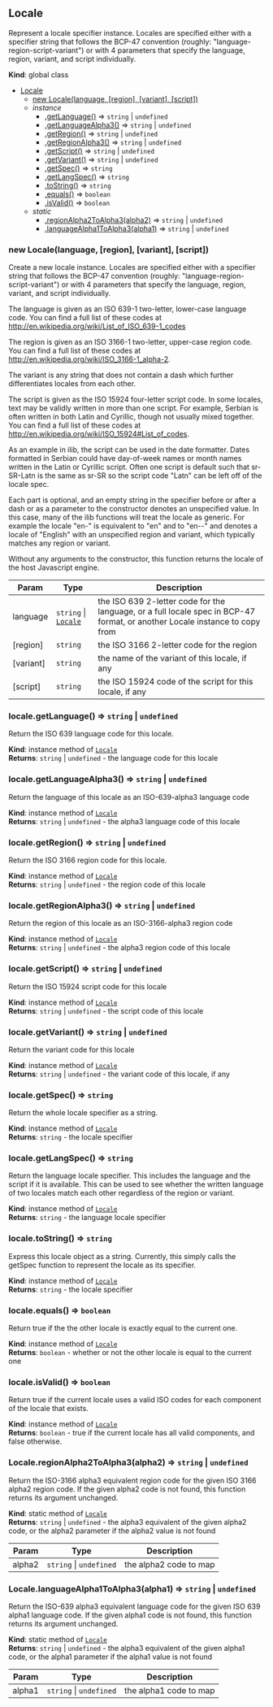 <a name="Locale"></a>

## Locale
Represent a locale specifier instance.
Locales are specified either with a specifier string
that follows the BCP-47 convention (roughly: "language-region-script-variant") or
with 4 parameters that specify the language, region, variant, and script individually.

**Kind**: global class  

* [Locale](#Locale)
    * [new Locale(language, [region], [variant], [script])](#new_Locale_new)
    * _instance_
        * [.getLanguage()](#Locale+getLanguage) ⇒ <code>string</code> \| <code>undefined</code>
        * [.getLanguageAlpha3()](#Locale+getLanguageAlpha3) ⇒ <code>string</code> \| <code>undefined</code>
        * [.getRegion()](#Locale+getRegion) ⇒ <code>string</code> \| <code>undefined</code>
        * [.getRegionAlpha3()](#Locale+getRegionAlpha3) ⇒ <code>string</code> \| <code>undefined</code>
        * [.getScript()](#Locale+getScript) ⇒ <code>string</code> \| <code>undefined</code>
        * [.getVariant()](#Locale+getVariant) ⇒ <code>string</code> \| <code>undefined</code>
        * [.getSpec()](#Locale+getSpec) ⇒ <code>string</code>
        * [.getLangSpec()](#Locale+getLangSpec) ⇒ <code>string</code>
        * [.toString()](#Locale+toString) ⇒ <code>string</code>
        * [.equals()](#Locale+equals) ⇒ <code>boolean</code>
        * [.isValid()](#Locale+isValid) ⇒ <code>boolean</code>
    * _static_
        * [.regionAlpha2ToAlpha3(alpha2)](#Locale.regionAlpha2ToAlpha3) ⇒ <code>string</code> \| <code>undefined</code>
        * [.languageAlpha1ToAlpha3(alpha1)](#Locale.languageAlpha1ToAlpha3) ⇒ <code>string</code> \| <code>undefined</code>

<a name="new_Locale_new"></a>

### new Locale(language, [region], [variant], [script])
Create a new locale instance. Locales are specified either with a specifier string
that follows the BCP-47 convention (roughly: "language-region-script-variant") or
with 4 parameters that specify the language, region, variant, and script individually.<p>

The language is given as an ISO 639-1 two-letter, lower-case language code. You
can find a full list of these codes at
<a href="http://en.wikipedia.org/wiki/List_of_ISO_639-1_codes">http://en.wikipedia.org/wiki/List_of_ISO_639-1_codes</a><p>

The region is given as an ISO 3166-1 two-letter, upper-case region code. You can
find a full list of these codes at
<a href="http://en.wikipedia.org/wiki/ISO_3166-1_alpha-2">http://en.wikipedia.org/wiki/ISO_3166-1_alpha-2</a>.<p>

The variant is any string that does not contain a dash which further differentiates
locales from each other.<p>

The script is given as the ISO 15924 four-letter script code. In some locales,
text may be validly written in more than one script. For example, Serbian is often
written in both Latin and Cyrillic, though not usually mixed together. You can find a
full list of these codes at
<a href="http://en.wikipedia.org/wiki/ISO_15924#List_of_codes">http://en.wikipedia.org/wiki/ISO_15924#List_of_codes</a>.<p>

As an example in ilib, the script can be used in the date formatter. Dates formatted
in Serbian could have day-of-week names or month names written in the Latin
or Cyrillic script. Often one script is default such that sr-SR-Latn is the same
as sr-SR so the script code "Latn" can be left off of the locale spec.<p>

Each part is optional, and an empty string in the specifier before or after a
dash or as a parameter to the constructor denotes an unspecified value. In this
case, many of the ilib functions will treat the locale as generic. For example
the locale "en-" is equivalent to "en" and to "en--" and denotes a locale
of "English" with an unspecified region and variant, which typically matches
any region or variant.<p>

Without any arguments to the constructor, this function returns the locale of
the host Javascript engine.<p>


| Param | Type | Description |
| --- | --- | --- |
| language | <code>string</code> \| [<code>Locale</code>](#Locale) | the ISO 639 2-letter code for the language, or a full locale spec in BCP-47 format, or another Locale instance to copy from |
| [region] | <code>string</code> | the ISO 3166 2-letter code for the region |
| [variant] | <code>string</code> | the name of the variant of this locale, if any |
| [script] | <code>string</code> | the ISO 15924 code of the script for this locale, if any |

<a name="Locale+getLanguage"></a>

### locale.getLanguage() ⇒ <code>string</code> \| <code>undefined</code>
Return the ISO 639 language code for this locale.

**Kind**: instance method of [<code>Locale</code>](#Locale)  
**Returns**: <code>string</code> \| <code>undefined</code> - the language code for this locale  
<a name="Locale+getLanguageAlpha3"></a>

### locale.getLanguageAlpha3() ⇒ <code>string</code> \| <code>undefined</code>
Return the language of this locale as an ISO-639-alpha3 language code

**Kind**: instance method of [<code>Locale</code>](#Locale)  
**Returns**: <code>string</code> \| <code>undefined</code> - the alpha3 language code of this locale  
<a name="Locale+getRegion"></a>

### locale.getRegion() ⇒ <code>string</code> \| <code>undefined</code>
Return the ISO 3166 region code for this locale.

**Kind**: instance method of [<code>Locale</code>](#Locale)  
**Returns**: <code>string</code> \| <code>undefined</code> - the region code of this locale  
<a name="Locale+getRegionAlpha3"></a>

### locale.getRegionAlpha3() ⇒ <code>string</code> \| <code>undefined</code>
Return the region of this locale as an ISO-3166-alpha3 region code

**Kind**: instance method of [<code>Locale</code>](#Locale)  
**Returns**: <code>string</code> \| <code>undefined</code> - the alpha3 region code of this locale  
<a name="Locale+getScript"></a>

### locale.getScript() ⇒ <code>string</code> \| <code>undefined</code>
Return the ISO 15924 script code for this locale

**Kind**: instance method of [<code>Locale</code>](#Locale)  
**Returns**: <code>string</code> \| <code>undefined</code> - the script code of this locale  
<a name="Locale+getVariant"></a>

### locale.getVariant() ⇒ <code>string</code> \| <code>undefined</code>
Return the variant code for this locale

**Kind**: instance method of [<code>Locale</code>](#Locale)  
**Returns**: <code>string</code> \| <code>undefined</code> - the variant code of this locale, if any  
<a name="Locale+getSpec"></a>

### locale.getSpec() ⇒ <code>string</code>
Return the whole locale specifier as a string.

**Kind**: instance method of [<code>Locale</code>](#Locale)  
**Returns**: <code>string</code> - the locale specifier  
<a name="Locale+getLangSpec"></a>

### locale.getLangSpec() ⇒ <code>string</code>
Return the language locale specifier. This includes the
language and the script if it is available. This can be
used to see whether the written language of two locales
match each other regardless of the region or variant.

**Kind**: instance method of [<code>Locale</code>](#Locale)  
**Returns**: <code>string</code> - the language locale specifier  
<a name="Locale+toString"></a>

### locale.toString() ⇒ <code>string</code>
Express this locale object as a string. Currently, this simply calls the getSpec
function to represent the locale as its specifier.

**Kind**: instance method of [<code>Locale</code>](#Locale)  
**Returns**: <code>string</code> - the locale specifier  
<a name="Locale+equals"></a>

### locale.equals() ⇒ <code>boolean</code>
Return true if the the other locale is exactly equal to the current one.

**Kind**: instance method of [<code>Locale</code>](#Locale)  
**Returns**: <code>boolean</code> - whether or not the other locale is equal to the current one  
<a name="Locale+isValid"></a>

### locale.isValid() ⇒ <code>boolean</code>
Return true if the current locale uses a valid ISO codes for each component
of the locale that exists.

**Kind**: instance method of [<code>Locale</code>](#Locale)  
**Returns**: <code>boolean</code> - true if the current locale has all valid components, and
false otherwise.  
<a name="Locale.regionAlpha2ToAlpha3"></a>

### Locale.regionAlpha2ToAlpha3(alpha2) ⇒ <code>string</code> \| <code>undefined</code>
Return the ISO-3166 alpha3 equivalent region code for the given ISO 3166 alpha2
region code. If the given alpha2 code is not found, this function returns its
argument unchanged.

**Kind**: static method of [<code>Locale</code>](#Locale)  
**Returns**: <code>string</code> \| <code>undefined</code> - the alpha3 equivalent of the given alpha2 code, or the alpha2
parameter if the alpha2 value is not found  

| Param | Type | Description |
| --- | --- | --- |
| alpha2 | <code>string</code> \| <code>undefined</code> | the alpha2 code to map |

<a name="Locale.languageAlpha1ToAlpha3"></a>

### Locale.languageAlpha1ToAlpha3(alpha1) ⇒ <code>string</code> \| <code>undefined</code>
Return the ISO-639 alpha3 equivalent language code for the given ISO 639 alpha1
language code. If the given alpha1 code is not found, this function returns its
argument unchanged.

**Kind**: static method of [<code>Locale</code>](#Locale)  
**Returns**: <code>string</code> \| <code>undefined</code> - the alpha3 equivalent of the given alpha1 code, or the alpha1
parameter if the alpha1 value is not found  

| Param | Type | Description |
| --- | --- | --- |
| alpha1 | <code>string</code> \| <code>undefined</code> | the alpha1 code to map |

